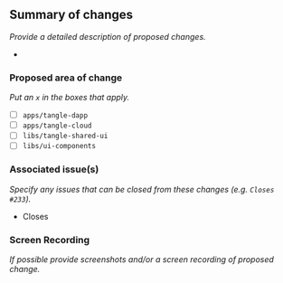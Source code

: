 ## Summary of changes

_Provide a detailed description of proposed changes._

-

### Proposed area of change

_Put an `x` in the boxes that apply._

- [ ] `apps/tangle-dapp`
- [ ] `apps/tangle-cloud`
- [ ] `libs/tangle-shared-ui`
- [ ] `libs/ui-components`

### Associated issue(s)

_Specify any issues that can be closed from these changes (e.g. `Closes #233`)._

- Closes

### Screen Recording

_If possible provide screenshots and/or a screen recording of proposed change._
